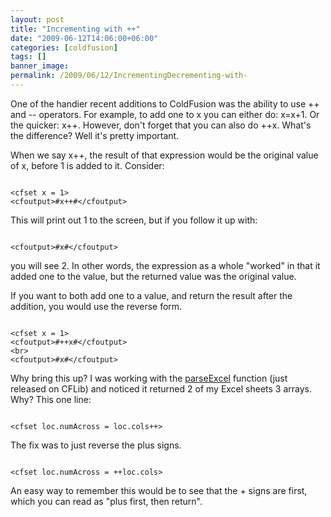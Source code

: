 ```yaml
---
layout: post
title: "Incrementing with ++"
date: "2009-06-12T14:06:00+06:00"
categories: [coldfusion]
tags: []
banner_image: 
permalink: /2009/06/12/IncrementingDecrementing-with-
---
```


One of the handier recent additions to ColdFusion was the ability to use ++ and -- operators. For example, to add one to x you can either do: x=x+1. Or the quicker: x++. However, don't forget that you can also do ++x. What's the difference? Well it's pretty important. 

When we say x++, the result of that expression would be the original value of x, before 1 is added to it. Consider:

<code>
&lt;cfset x = 1&gt;
&lt;cfoutput&gt;#x++#&lt;/cfoutput&gt;
</code>

This will print out 1 to the screen, but if you follow it up with:

<code>
&lt;cfoutput&gt;#x#&lt;/cfoutput&gt;
</code>

you will see 2. In other words, the expression as a whole "worked" in that it added one to the value, but the returned value was the original value. 

If you want to both add one to a value, and return the result after the addition, you would use the reverse form.

<code>
&lt;cfset x = 1&gt;
&lt;cfoutput&gt;#++x#&lt;/cfoutput&gt;
&lt;br&gt;
&lt;cfoutput&gt;#x#&lt;/cfoutput&gt;
</code>

Why bring this up? I was working with the <a href="http://www.cflib.org/udf/parseExcel">parseExcel</a> function (just released on CFLib) and noticed it returned 2 of my Excel sheets 3 arrays. Why? This one line:

<code>
&lt;cfset loc.numAcross = loc.cols++&gt;
</code>

The fix was to just reverse the plus signs.

<code>
&lt;cfset loc.numAcross = ++loc.cols&gt;
</code>

An easy way to remember this would be to see that the + signs are first, which you can read as "plus first, then return".